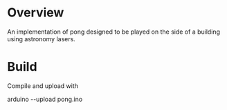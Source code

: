 # Overview
An implementation of pong designed to be played on the side of a building using astronomy lasers.

# Build
Compile and upload with

  arduino --upload pong.ino
